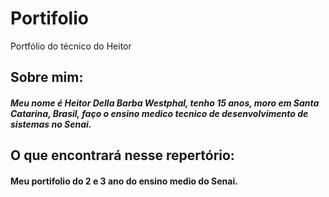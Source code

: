 # Portifolio
Portfólio do técnico do Heitor
## Sobre mim:
##### Meu nome é Heitor Della Barba Westphal, tenho 15 anos, moro em Santa Catarina, Brasil, faço o ensino medico tecnico de desenvolvimento de sistemas no Senai.
## O que encontrará nesse repertório:
#### Meu portifolio do 2 e 3 ano do ensino medio do Senai.
